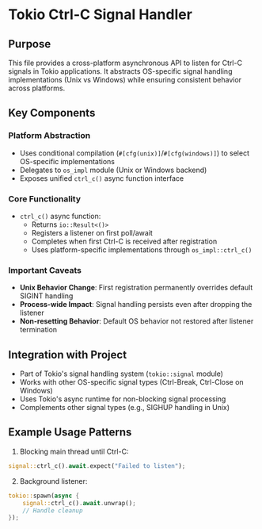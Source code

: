 # Tokio Ctrl-C Signal Handler

## Purpose
This file provides a cross-platform asynchronous API to listen for Ctrl-C signals in Tokio applications. It abstracts OS-specific signal handling implementations (Unix vs Windows) while ensuring consistent behavior across platforms.

## Key Components

### Platform Abstraction
- Uses conditional compilation (`#[cfg(unix)]`/`#[cfg(windows)]`) to select OS-specific implementations
- Delegates to `os_impl` module (Unix or Windows backend)
- Exposes unified `ctrl_c()` async function interface

### Core Functionality
- `ctrl_c()` async function:
  - Returns `io::Result<()>`
  - Registers a listener on first poll/await
  - Completes when first Ctrl-C is received after registration
  - Uses platform-specific implementations through `os_impl::ctrl_c()`

### Important Caveats
- **Unix Behavior Change**: First registration permanently overrides default SIGINT handling
- **Process-wide Impact**: Signal handling persists even after dropping the listener
- **Non-resetting Behavior**: Default OS behavior not restored after listener termination

## Integration with Project
- Part of Tokio's signal handling system (`tokio::signal` module)
- Works with other OS-specific signal types (Ctrl-Break, Ctrl-Close on Windows)
- Uses Tokio's async runtime for non-blocking signal processing
- Complements other signal types (e.g., SIGHUP handling in Unix)

## Example Usage Patterns
1. Blocking main thread until Ctrl-C:
```rust
signal::ctrl_c().await.expect("Failed to listen");
```

2. Background listener:
```rust
tokio::spawn(async {
    signal::ctrl_c().await.unwrap();
    // Handle cleanup
});
```
